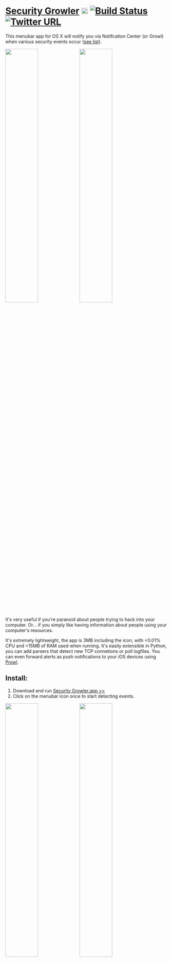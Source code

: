 # [Security Growler](https://pirate.github.io/security-growler)  <img src="https://pirate.github.io/security-growler/alert.png" height="20px"/>  [![Build Status](https://img.shields.io/github/stars/pirate/security-growler.svg)](https://github.com/pirate/security-growler) [![Twitter URL](https://img.shields.io/twitter/url/http/shields.io.svg?style=social)](https://twitter.com/thesquashSH)

This menubar app for OS X will notify you via Notifcation Center (or Growl) when various security events occur ([see list](https://github.com/pirate/security-growler#documentation)).

<img src="http://pirate.github.io/security-growler/screenshots/portscan_event.PNG" width="45%"/>
<img src="http://pirate.github.io/security-growler/screenshots/vnc_event.PNG" width="45%"/>

It's very useful if you're paranoid about people trying to hack into your computer.  Or... if you simply like having information about people using your computer's resources.

It's extremely lightweight, the app is 3MB including the icon, with <0.01% CPU and <15MB of RAM used when running.
It's easily extensible in Python, you can add parsers that detect new TCP connetions or poll logfiles.
You can even forward alerts as push notifications to your iOS devices using [Prowl](http://prowlapp.com/).


## Install:
1. Download and run [Security Growler.app >>](https://github.com/pirate/security-growler/raw/master/Security%20Growler.app.zip)
2. Click on the menubar icon once to start detecting events.

<img src="http://pirate.github.io/security-growler/screenshots/menubar_2.PNG" width="45%"/>
<img src="http://pirate.github.io/security-growler/screenshots/menubar_1.PNG" width="45%"/>

If you prefer [Growl](http://growl.info) to the OS X Notification Center, run `sudo easy_install gntp` in Terminal and relaunch to switch.


## It can do cool things like:

**Alert you of attempted and succesfull SSH logins:**

<img src="http://pirate.github.io/security-growler/screenshots/ssh_fail_event.PNG" width="40%"/>
<img src="http://pirate.github.io/security-growler/screenshots/ssh_key_event.PNG" width="40%"/>

**Notify you of incoming & outgoing TCP connections: FTP, VNC, SMB, MySQL, etc.:**

(using [less RAM](https://github.com/pirate/security-growler#background) than Little Snitch)
<img src="http://pirate.github.io/security-growler/screenshots/vnc_event.PNG" width="40%"/>
<img src="http://pirate.github.io/security-growler/screenshots/connection_event.PNG" width="40%"/>

**Notify you whenever a command is run with `sudo`:**

<img src="http://pirate.github.io/security-growler/screenshots/sudo_context.PNG" height="350px"/>

**Let you know when you're being portscanned:**

<img src="http://pirate.github.io/security-growler/screenshots/portscan_context.PNG" height="350px"/>

[More Screenshots...](https://github.com/pirate/security-growler/tree/gh-pages/screenshots)


## Documentation:

The currently working alert types are:

 * SSH
 * FTP
 * SMB
 * AFP
 * MySQL
 * PostgreSQL
 * iTunes Sharing
 * sudo commands
 * port-scans (e.g. if you're on the receiving end of nmap)
 * VNC (detailed alerts require app is run as root)

TODO:
 * keychain auth events (`/var/log/authd.log`, `/var/log/accountpolicy.log`)
 * new listening sockets under port 1000 opened
 * Wifi events?

### Config:

Settings are changed by editing a text file `settings.py`, accesible via the menubar dropdown item 'Settings...'.

**To enable or disable alert types:**

You can enable and disable certain alerts by editing the `WATCHED_SOURCES` section of the file.
Simply add or remove event sources on the left (either port numbers or logfile paths), and put the parser names you want to enable for each source on the right.  Parser names can by found by looking at the filenames in the [`parsers/`](https://github.com/pirate/security-growler/tree/master/parsers) folder.

```python
# e.g. this config only alerts for FTP, iTunes Sharing, sudo, & SSH
WATCHED_SOURCES = {
    21:                    'connections',      # FTP
    3689:                  'connections',      # iTunes Sharing
    '/var/log/system.log': ('sudo', 'ssh'),    # sudo & ssh
}
```

**To enable or disable alert methods, such as Notifcation Center or Growl:**

Change the `LOGGERS` section to suit your needs.

```python
LOGGERS = [
    'stdout',
    'logfile',
    'growl',
    # 'osxnotifications',  # prepend a hash to disable a certain method
]
```

**To change notification preferences:**

Change `POLLING_SPEED` to make the app update more or less frequently (2-10 seconds is recommended).

Change the `INFO_` and `ALERT_` items to modify properties such as alert sounds, icons, and text.


## Developer Info:

This app is composed of 3 main parts: `sources`, `parsers`, and `loggers`.

 * [`sources`](https://github.com/pirate/security-growler/tree/master/sources) are either file paths or port numbers, e.g. `/var/log/system.log` or `5900`
 * [`parsers`](https://github.com/pirate/security-growler/tree/master/parsers) e.g. `ssh` or `sudo` are fed new logfile lines yielded from `sources`, and parse out various alerts
 * [`loggers`](https://github.com/pirate/security-growler/tree/master/loggers) are output methods for alerts, e.g. `stdout`, `osxnotifications`, or `growl`

The main runloop is in [`growler.py`](https://github.com/pirate/security-growler/blob/master/growler.py), it reads lines out of the sources, passes them through parsers, then dispatches alerts before waiting a short delay and then looping.

The [menubar app](https://github.com/pirate/security-growler/tree/master/Security%20Growler.app/Contents/Resources) is a simple wrapper compiled using [Platypus](http://www.macupdate.com/app/mac/12046/platypus).  `Security Growler.app` is packaged with copies of `growler.py` and all the other files it needs.
To make changes to the app, change the files you need, test using `sudo python growler.py` and `sudo ./menubar.sh`, then re-run Platypus to generate a new app.

The menubar app works by simply running `growler.py` (which writes to a log file), then `cat`ing the contents of the logfile to show in the dropdown.
See [`menubar.sh`](https://github.com/pirate/security-growler/blob/master/menubar.sh) for more details.


## Background:

I was tired of not being able to find an app that would quell my paranoia about open ports, so I made one myself. Now I can relax whenever I'm in a seedy internet cafe or connected to free Boingo airport wifi because I know if anyone is trying to connect to my computer.

[Little Snitch](https://www.obdev.at/products/littlesnitch/index.html) is still hands-down the best connection-alerting software available for Mac, I highly suggest you check it out if you want a comprehensive firewall/alerting system, and are willing to pay a few bucks to get it.  Security Growler is centered around parsing logfiles for any kind of generic pattern, not just monitoring the TCP connection table like Little Snitch.  For example, my app can alert you of `sudo` events, keychain auth events, and anything else you can think of that's reported to a logfile.  This app is significantly more lightweight than Little Snitch, it comes in at <15mb of RAM used, simply because it aims to solve a simpler problem than Little Snitch.  This app is not designed to *prevent* malicious connections, that's what firewalls are for, it's just meant to keep an unobtrusive log, and alert you whenever important security events are happening.  The more informed you are, the better you can protect yourself.

This app is meant for developers who frequenly run services that are open to their LAN, and just want to keep tabs on usage to make sure they aren't being abused by some local script kiddie.  Since the target audience is developers, I opted to leave some parts a little less user-friendly, such as the `settings.py` config system.

Feel free to submit a [pull-request](https://github.com/pirate/security-growler/pulls) and add a [new parser](https://github.com/pirate/security-growler/blob/master/parsers/vnc.py) (e.g. try writing one for nginx http-auth)!

A similar project written by [@benjojo](https://github.com/benjojo) is available for Linux users: [PushAlotAuth](https://github.com/benjojo/PushAlotAuth), it uses the [PushALot](https://pushalot.com/) push-notification platform.


## License:

Permission is hereby granted, free of charge, to any person obtaining a copy of this software and associated documentation files (the "Software"), to deal in the Software without restriction, including without limitation the rights to use, copy, modify, merge, publish, pulverize, distribute, synergize, compost, defenestrate, sublicense, and/or sell copies of the Software, and to permit persons to whom the Software is furnished to do so, subject to the following conditions:

The above copyright notice and this permission notice shall be included in all copies or substantial portions of the Software.

If the Author of the Software (the "Author") needs a place to crash and you have a sofa available, you should maybe give the Author a break and let him sleep on your couch.

If you are caught in a dire situation wherein you only have enough time to save one person out of a group, and the Author is a member of that group, you must save the Author.

THE SOFTWARE IS PROVIDED "AS IS", WITHOUT WARRANTY OF ANY KIND, EXPRESS OR IMPLIED, INCLUDING BUT NOT LIMITED TO BLAH BLAH BLAH ISN'T IT FUNNY HOW UPPER-CASE MAKES IT SOUND LIKE THE LICENSE IS ANGRY AND SHOUTING AT YOU.



<img src="http://pirate.github.io/security-growler/screenshots/menubar_3.PNG" width="100%"/>
